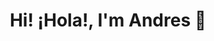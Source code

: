 <div align="center">
<h1 align="center"> Hi! ¡Hola!, I'm Andres 👋</h1>
</div>
<!-- <img src="https://icedrive.net/s/VZG9TzFDtV3tZWjQ1y9YkfuW5GiZ"> -->

